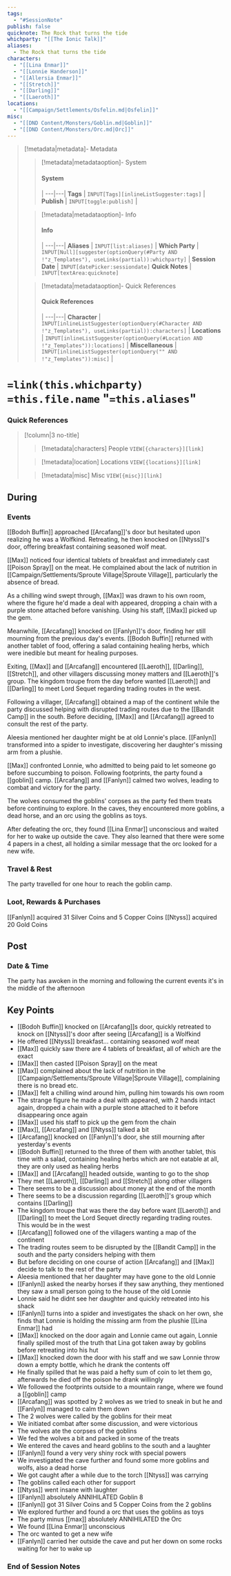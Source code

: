 ```yaml
---
tags:
  - "#SessionNote"
publish: false
quicknote: The Rock that turns the tide
whichparty: "[[The Ionic Talk]]"
aliases:
  - The Rock that turns the tide
characters:
  - "[[Lina Enmar]]"
  - "[[Lonnie Handerson]]"
  - "[[Allersia Enmar]]"
  - "[[Stretch]]"
  - "[[Darling]]"
  - "[[Laeroth]]"
locations:
  - "[[Campaign/Settlements/Osfelin.md|Osfelin]]"
misc:
  - "[[DND Content/Monsters/Goblin.md|Goblin]]"
  - "[[DND Content/Monsters/Orc.md|Orc]]"
---
```

> [!metadata|metadata]- Metadata 
>> [!metadata|metadataoption]- System
>> #### System
>>  |
>> ---|---|
> **Tags** | `INPUT[Tags][inlineListSuggester:tags]` |
> **Publish** | `INPUT[toggle:publish]` |
>
>> [!metadata|metadataoption]- Info
>> #### Info
>>  |
>> ---|---|
>> **Aliases** | `INPUT[list:aliases]` |
>> **Which Party** | `INPUT[Null][suggester(optionQuery(#Party AND !"z_Templates"), useLinks(partial)):whichparty]` |
>> **Session Date** | `INPUT[datePicker:sessiondate]`
>> **Quick Notes** |  `INPUT[textArea:quicknote]`
>
>> [!metadata|metadataoption]- Quick References
>> #### Quick References
>>  |
>> ---|---|
>> **Character** | `INPUT[inlineListSuggester(optionQuery(#Character AND !"z_Templates"), useLinks(partial)):characters]` |
>> **Locations** | `INPUT[inlineListSuggester(optionQuery(#Location AND !"z_Templates")):locations]` |
>> **Miscellaneous** | `INPUT[inlineListSuggester(optionQuery("" AND !"z_Templates")):misc]` |

#  `=link(this.whichparty)` `=this.file.name` "`=this.aliases`"
### Quick References

> [!column|3 no-title]
>> [!metadata|characters] People
>> `VIEW[{characters}][link]`
>
>> [!metadata|location] Locations
>> `VIEW[{locations}][link]`
>
>> [!metadata|misc] Misc
>> `VIEW[{misc}][link]`

## During
### Events

[[Bodoh Buffin]] approached [[Arcafang]]'s door but hesitated upon realizing he was a Wolfkind. Retreating, he then knocked on [[Ntyss]]'s door, offering breakfast containing seasoned wolf meat.

[[Max]] noticed four identical tablets of breakfast and immediately cast [[Poison Spray]] on the meat. He complained about the lack of nutrition in [[Campaign/Settlements/Sproute Village|Sproute Village]], particularly the absence of bread.

As a chilling wind swept through, [[Max]] was drawn to his own room, where the figure he'd made a deal with appeared, dropping a chain with a purple stone attached before vanishing. Using his staff, [[Max]] picked up the gem.

Meanwhile, [[Arcafang]] knocked on [[Fanlyn]]'s door, finding her still mourning from the previous day's events. [[Bodoh Buffin]] returned with another tablet of food, offering a salad containing healing herbs, which were inedible but meant for healing purposes.

Exiting, [[Max]] and [[Arcafang]] encountered [[Laeroth]], [[Darling]],[[Stretch]], and other villagers discussing money matters and [[Laeroth]]'s group. The kingdom troupe from the day before wanted [[Laeroth]] and [[Darling]] to meet Lord Sequet regarding trading routes in the west.

Following a villager, [[Arcafang]] obtained a map of the continent while the party discussed helping with disrupted trading routes due to the [[Bandit Camp]] in the south. Before deciding, [[Max]] and [[Arcafang]] agreed to consult the rest of the party.

Aleesia mentioned her daughter might be at old Lonnie's place. [[Fanlyn]] transformed into a spider to investigate, discovering her daughter's missing arm from a plushie.

[[Max]] confronted Lonnie, who admitted to being paid to let someone go before succumbing to poison. Following footprints, the party found a [[goblin]] camp. [[Arcafang]] and [[Fanlyn]] calmed two wolves, leading to combat and victory for the party.

The wolves consumed the goblins' corpses as the party fed them treats before continuing to explore. In the caves, they encountered more goblins, a dead horse, and an orc using the goblins as toys.

After defeating the orc, they found [[Lina Enmar]] unconscious and waited for her to wake up outside the cave. They also learned that there were some 4 papers in a chest, all holding a similar message that the orc looked for a new wife. 

### Travel & Rest

The party travelled for one hour to reach the goblin camp.

### Loot, Rewards & Purchases

[[Fanlyn]] acquired 31 Silver Coins and 5 Copper Coins 
[[Ntyss]] acquired 20 Gold Coins

## Post

### Date & Time

The party has awoken in the morning and following the current events it's in the middle of the afternoon

## Key Points

- [[Bodoh Buffin]] knocked on [[Arcafang]]s door, quickly retreated to knock on [[Ntyss]]'s door after seeing [[Arcafang]] is a Wolfkind
- He offered [[Ntyss]] breakfast... containing seasoned wolf meat
- [[Max]] quickly saw there are 4 tablets of breakfast, all of which are the exact 
- [[Max]] then casted [[Poison Spray]] on the meat 
- [[Max]] complained about the lack of nutrition in the [[Campaign/Settlements/Sproute Village|Sproute Village]], complaining there is no bread etc. 
- [[Max]] felt a chilling wind around him, pulling him towards his own room
- The strange figure he made a deal with appeared, with 2 hands intact again, dropped a chain with a purple stone attached to it before disappearing once again 
- [[Max]] used his staff to pick up the gem from the chain 
- [[Max]], [[Arcafang]] and [[Ntyss]] talked a bit 
- [[Arcafang]] knocked on [[Fanlyn]]'s door, she still mourning after yesterday's events 
- [[Bodoh Buffin]] returned to the three of them with another tablet, this time with a salad, containing healing herbs which are not eatable at all, they are only used as healing herbs 
- [[Max]] and [[Arcafang]] headed outside, wanting to go to the shop 
- They met [[Laeroth]], [[Darling]] and [[Stretch]] along other villagers
- There seems to be a discussion about money at the end of the month
- There seems to be a discussion regarding [[Laeroth]]'s group which contains [[Darling]] 
- The kingdom troupe that was there the day before want [[Laeroth]] and [[Darling]] to meet the Lord Sequet directly regarding trading routes. This would be in the west
- [[Arcafang]] followed one of the villagers wanting a map of the continent
- The trading routes seem to be disrupted by the [[Bandit Camp]] in the south and the party considers helping with them 
- But before deciding on one course of action [[Arcafang]] and [[Max]] decide to talk to the rest of the party
- Aleesia mentioned that her daughter may have gone to the old Lonnie 
- [[Fanlyn]] asked the nearby horses if they saw anything, they mentioned they saw a small person going to the house of the old Lonnie 
- Lonnie said he didnt see her daughter and quickly retreated into his shack
- [[Fanlyn]] turns into a spider and investigates the shack on her own, she finds that Lonnie is holding the missing arm from the plushie [[Lina Enmar]] had
- [[Max]] knocked on the door again and Lonnie came out again, Lonnie finally spilled most of the truth that Lina got taken away by goblins before retreating into his hut
- [[Max]] knocked down the door with his staff and we saw Lonnie throw down a empty bottle, which he drank the contents off
- He finally spilled that he was paid a hefty sum of coin to let them go, afterwards he died off the poison he drank willingly
- We followed the footprints outside to a mountain range, where we found a [[goblin]] camp
- [[Arcafang]] was spotted by 2 wolves as we tried to sneak in but he and [[Fanlyn]] managed to calm them down
- The 2 wolves were called by the goblins for their meat
- We initiated combat after some discussion, and were victorious
- The wolves ate the corpses of the goblins
- We fed the wolves a bit and packed in some of the treats 
- We entered the caves and heard goblins to the south and a laughter 
- [[Fanlyn]] found a very very shiny rock with special powers
- We investigated the cave further and found some more goblins and wolfs, also a dead horse
- We got caught after a while due to the torch [[Ntyss]] was carrying 
- The goblins called each other for support
- [[Ntyss]] went insane with laughter
- [[Fanlyn]] absolutely ANNIHILATED Goblin 8
- [[Fanlyn]] got 31 Silver Coins and 5 Copper Coins from the 2 goblins
- We explored further and found a orc that uses the goblins as toys
- The party minus [[max]] absolutely ANNIHILATED the Orc 
- We found [[Lina Enmar]] unconscious
- The orc wanted to get a new wife
- [[Fanlyn]] carried her outside the cave and put her down on some rocks waiting for her to wake up

### End of Session Notes


